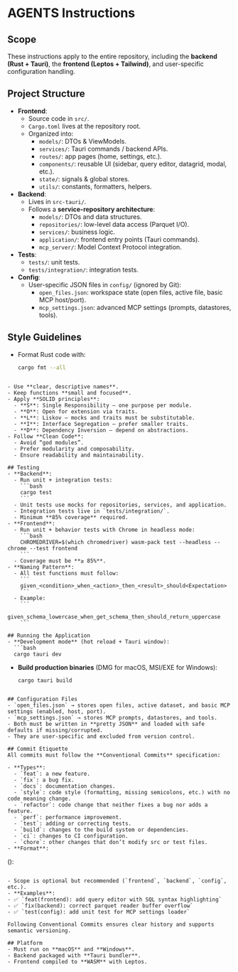 # AGENTS Instructions

## Scope
These instructions apply to the entire repository, including the **backend (Rust + Tauri)**, the **frontend (Leptos + Tailwind)**, and user-specific configuration handling.

## Project Structure
- **Frontend**:
  - Source code in `src/`.
  - `Cargo.toml` lives at the repository root.
  - Organized into:
    - `models/`: DTOs & ViewModels.
    - `services/`: Tauri commands / backend APIs.
    - `routes/`: app pages (home, settings, etc.).
    - `components/`: reusable UI (sidebar, query editor, datagrid, modal, etc.).
    - `state/`: signals & global stores.
    - `utils/`: constants, formatters, helpers.
- **Backend**:
  - Lives in `src-tauri/`.
  - Follows a **service-repository architecture**:
    - `models/`: DTOs and data structures.
    - `repositories/`: low-level data access (Parquet I/O).
    - `services/`: business logic.
    - `application/`: frontend entry points (Tauri commands).
    - `mcp_server/`: Model Context Protocol integration.
- **Tests**:
  - `tests/`: unit tests.
  - `tests/integration/`: integration tests.
- **Config**:
  - User-specific JSON files in `config/` (ignored by Git):
    - `open_files.json`: workspace state (open files, active file, basic MCP host/port).
    - `mcp_settings.json`: advanced MCP settings (prompts, datastores, tools).

## Style Guidelines
- Format Rust code with:
  ```bash
  cargo fmt --all
```

- Use **clear, descriptive names**.
- Keep functions **small and focused**.
- Apply **SOLID principles**:
  - **S**: Single Responsibility — one purpose per module.
  - **O**: Open for extension via traits.
  - **L**: Liskov — mocks and traits must be substitutable.
  - **I**: Interface Segregation — prefer smaller traits.
  - **D**: Dependency Inversion — depend on abstractions.
- Follow **Clean Code**:
  - Avoid “god modules”.
  - Prefer modularity and composability.
  - Ensure readability and maintainability.

## Testing
- **Backend**:
  - Run unit + integration tests:
    ```bash
    cargo test
    ```
  - Unit tests use mocks for repositories, services, and application.
  - Integration tests live in `tests/integration/`.
  - Minimum **85% coverage** required.
- **Frontend**:
  - Run unit + behavior tests with Chrome in headless mode:
    ```bash
    CHROMEDRIVER=$(which chromedriver) wasm-pack test --headless --chrome --test frontend
    ```
  - Coverage must be **≥ 85%**.
- **Naming Pattern**:
  - All test functions must follow:
    ```
    given_<condition>_when_<action>_then_<result>_should<Expectation>
    ```
  - Example:
    ```
    given_schema_lowercase_when_get_schema_then_should_return_uppercase
    ```

## Running the Application
- **Development mode** (hot reload + Tauri window):
  ```bash
  cargo tauri dev
```

- **Build production binaries** (DMG for macOS, MSI/EXE for Windows):
  ```bash
  cargo tauri build
```

## Configuration Files
- `open_files.json` → stores open files, active dataset, and basic MCP settings (enabled, host, port).
- `mcp_settings.json` → stores MCP prompts, datastores, and tools.
- Both must be written in **pretty JSON** and loaded with safe defaults if missing/corrupted.
- They are user-specific and excluded from version control.

## Commit Etiquette
All commits must follow the **Conventional Commits** specification:

- **Types**:
  - `feat`: a new feature.
  - `fix`: a bug fix.
  - `docs`: documentation changes.
  - `style`: code style (formatting, missing semicolons, etc.) with no code meaning change.
  - `refactor`: code change that neither fixes a bug nor adds a feature.
  - `perf`: performance improvement.
  - `test`: adding or correcting tests.
  - `build`: changes to the build system or dependencies.
  - `ci`: changes to CI configuration.
  - `chore`: other changes that don’t modify src or test files.
- **Format**:
```
<type>(<scope>): <short summary>
```

- Scope is optional but recommended (`frontend`, `backend`, `config`, etc.).
- **Examples**:
- ✅ `feat(frontend): add query editor with SQL syntax highlighting`
- ✅ `fix(backend): correct parquet reader buffer overflow`
- ✅ `test(config): add unit test for MCP settings loader`

Following Conventional Commits ensures clear history and supports semantic versioning.

## Platform
- Must run on **macOS** and **Windows**.
- Backend packaged with **Tauri bundler**.
- Frontend compiled to **WASM** with Leptos.